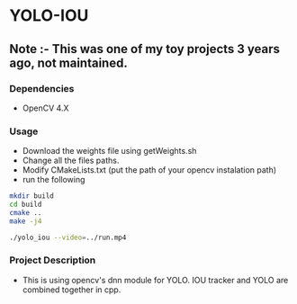 # YOLO-IOU
## Note :- This was one of my toy projects 3 years ago, not maintained. 
### Dependencies

- OpenCV 4.X

### Usage

- Download the weights file using getWeights.sh
- Change all the files paths.
- Modify CMakeLists.txt (put the path of your opencv instalation path)
- run the following
```bash
mkdir build
cd build
cmake ..
make -j4

./yolo_iou --video=../run.mp4
```

### Project Description

- This is using opencv's dnn module for YOLO. IOU tracker and YOLO are combined together in cpp.

